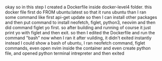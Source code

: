okay so in this step I created a Dockerfile inside docker-level4 folder. this docker file first do FROM ubuntu:latest so that it runs ubuntu than I ran some command like first api-get update so then I can install other packages and then put command to install neofetch, figlet, python3, neovim and then did command figlet yo first. so after building and running of course it just print yo with figlet and then exit. so then I edited the Dockerfile and run the command "bash" now when I ran it after vuilding, it didn't exited instantly instead I could show a bash of ubuntu, I ran neofetch command, figlet commands, even open nvim inside the container and even create python file, and opened python terminal intrepreter and then exited
